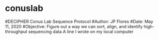 # conuslab
#DECIPHER Conus Lab Sequence Protocol
#Author: JP Flores
#Date: May 11, 2020
#Objective: Figure out a way we can sort, align, and identify high-throughput sequencing data 
A line I wrote on my local computer
